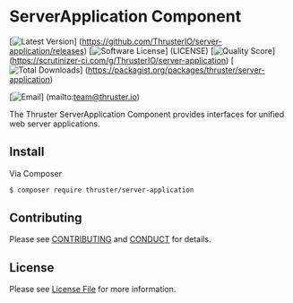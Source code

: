 # ServerApplication Component

[![Latest Version](https://img.shields.io/github/release/ThrusterIO/server-application.svg?style=flat-square)]
(https://github.com/ThrusterIO/server-application/releases)
[![Software License](https://img.shields.io/badge/license-MIT-brightgreen.svg?style=flat-square)]
(LICENSE)
[![Quality Score](https://img.shields.io/scrutinizer/g/ThrusterIO/server-application.svg?style=flat-square)]
(https://scrutinizer-ci.com/g/ThrusterIO/server-application)
[![Total Downloads](https://img.shields.io/packagist/dt/thruster/server-application.svg?style=flat-square)]
(https://packagist.org/packages/thruster/server-application)

[![Email](https://img.shields.io/badge/email-team@thruster.io-blue.svg?style=flat-square)]
(mailto:team@thruster.io)

The Thruster ServerApplication Component provides interfaces for unified web server applications.


## Install

Via Composer

``` bash
$ composer require thruster/server-application
```


## Contributing

Please see [CONTRIBUTING](CONTRIBUTING.md) and [CONDUCT](CONDUCT.md) for details.


## License

Please see [License File](LICENSE) for more information.

